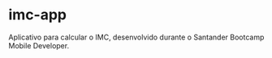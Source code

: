 # imc-app
 Aplicativo para calcular o IMC, desenvolvido durante o Santander Bootcamp Mobile Developer.
